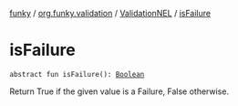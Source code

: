 [funky](../../index.md) / [org.funky.validation](../index.md) / [ValidationNEL](index.md) / [isFailure](.)

# isFailure

`abstract fun isFailure(): `[`Boolean`](https://kotlinlang.org/api/latest/jvm/stdlib/kotlin/-boolean/index.html)

Return True if the given value is a Failure, False otherwise.

